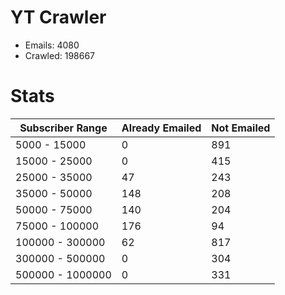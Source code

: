 # YT Crawler
- Emails: 4080
- Crawled: 198667

# Stats
| Subscriber Range  | Already Emailed | Not Emailed |
|-------|-------|-------|
| 5000 - 15000 | 0 | 891 |
| 15000 - 25000 | 0 | 415 |
| 25000 - 35000 | 47 | 243 |
| 35000 - 50000 | 148 | 208 |
| 50000 - 75000 | 140 | 204 |
| 75000 - 100000 | 176 | 94 |
| 100000 - 300000 | 62 | 817 |
| 300000 - 500000 | 0 | 304 |
| 500000 - 1000000 | 0 | 331 |
